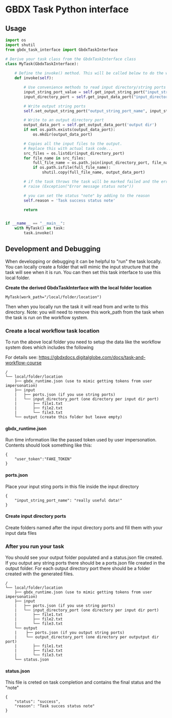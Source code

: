 # GBDX Task Python interface
 
## Usage

```python
import os
import shutil
from gbdx_task_interface import GbdxTaskInterface

# Derive your task class from the GbdxTaskInterface class
class MyTask(GbdxTaskInterface):
    
    # Define the invoke() method. This will be called below to do the work of the task.
    def invoke(self):

        # Use convenience methods to read input directory/string ports
        input_string_port_value = self.get_input_string_port("input_string_port_name", None)
        input_directory_port = self.get_input_data_port("input_directory_port_name")

        # Write output string ports
        self.set_output_string_port("output_string_port_name", input_string_port_value)

        # Write to an output directory port
        output_data_port = self.get_output_data_port('output dir')
        if not os.path.exists(output_data_port):
            os.mkdir(output_data_port)

        # Copies all the input files to the output.
        # Replace this with actual task code...
        src_files = os.listdir(input_directory_port)
        for file_name in src_files:
            full_file_name = os.path.join(input_directory_port, file_name)
            if os.path.isfile(full_file_name):
                shutil.copy(full_file_name, output_data_port)

        # if the task throws the task will be marked failed and the error message added as the status note
        # raise (Exception("Error message status note"))

        # you can set the status "note" by adding to the reason
        self.reason = 'Task success status note'

        return


if __name__ == "__main__":
    with MyTask() as task:
        task.invoke()

```

## Development and Debugging
When developping or debugging it can be helpful to "run" the task locally.
You can locally create a folder that will mimic the input structure that the task will see when it is run.
You can then set this task interface to use this local folder.

__Create the derived GbdxTaskInterface with the local folder location__
```
MyTask(work_path="/local/folder/location")
```

Then when you locally run the task it will read from and write to this directory.
Note: you will need to remove this work_path from the task when the task is run on the workflow system.

### Create a local workflow task location
To run the above local folder you need to setup the data like the workflow system does
which includes the following

For details see: https://gbdxdocs.digitalglobe.com/docs/task-and-workflow-course


```
/
└── local/folder/location
    ├── gbdx_runtime.json (use to mimic getting tokens from user impersonation)
    ├── input
    |   ├── ports.json (if you use string ports)
    |   └── input_directory_port (one directory per input dir port)
    |       ├── file1.txt
    |       ├── file2.txt
    |       └── file3.txt
    └── output (create this folder but leave empty)
```

#### gbdx_runtime.json
Run time information like the passed token used by user impersonation.  
Contents should look something like this:
```
{
    "user_token":"FAKE_TOKEN"
}
```

#### ports.json
Place your input sting ports in this file inside the input directory
```
{
	"input_string_port_name": "really useful data!"
}
```

#### Create input directory ports
Create folders named after the input directory ports and fill them with your input data files


### After you run your task
You should see your output folder populated and a status.json file created.  If you output any string ports there should be a ports.json file created in the output folder.
For each output directory port there should be a folder created with the generated files.
```
/
└── local/folder/location
    ├── gbdx_runtime.json (use to mimic getting tokens from user impersonation)
    ├── input
    |   ├── ports.json (if you use string ports)
    |   └── input_directory_port (one directory per input dir port)
    |       ├── file1.txt
    |       ├── file2.txt
    |       └── file3.txt
    └── output
    |    ├── ports.json (if you output string ports)
    |    └── output_directory_port (one directory per outputput dir port)
    |       ├── file1.txt
    |       ├── file2.txt
    |       └── file3.txt
    └── status.json    
```

#### status.json
This file is creted on task completion and contains the final status and the "note"
```
{
    "status": "success", 
    "reason": "Task succes status note"
}
```

